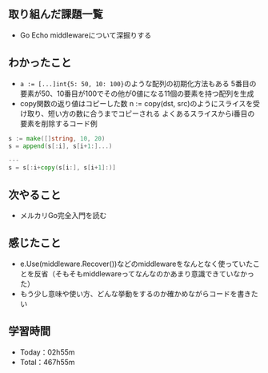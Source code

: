 ## 取り組んだ課題一覧
- Go Echo middlewareについて深掘りする
 
## わかったこと
- `a := [...]int{5: 50, 10: 100}`のような配列の初期化方法もある 5番目の要素が50、10番目が100でその他が0値になる11個の要素を持つ配列を生成
- copy関数の返り値はコピーした数 n := copy(dst, src)のようにスライスを受け取り、短い方の数に合うまでコピーされる
よくあるスライスからi番目の要素を削除するコード例
```go
s := make([]string, 10, 20)
s = append(s[:i], s[i+1:]...)

---
s = s[:i+copy(s[i:], s[i+1]:)]

```


## 次やること
- メルカリGo完全入門を読む

## 感じたこと
- e.Use(middleware.Recover())などのmiddlewareをなんとなく使っていたことを反省（そもそもmiddlewareってなんなのかあまり意識できていなかった）
- もう少し意味や使い方、どんな挙動をするのか確かめながらコードを書きたい

## 学習時間
- Today：02h55m
- Total：467h55m
